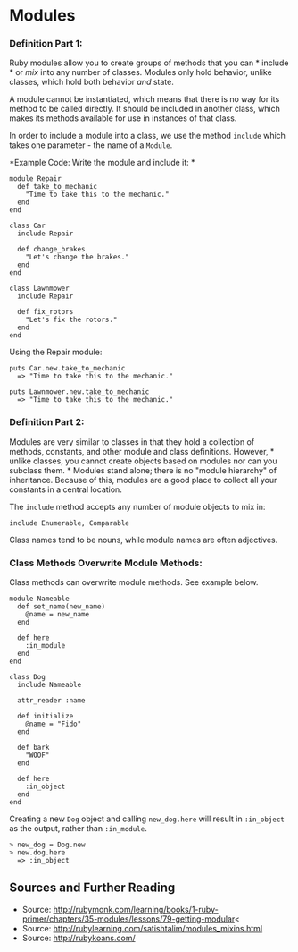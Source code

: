 # Modules

### Definition Part 1:
Ruby modules allow you to create groups of methods that you can * include *
or *mix* into any number of classes.  Modules only hold behavior, unlike
classes, which hold both behavior *and* state.

 A module cannot be instantiated, which means that there is no way for its method
to be called directly.  It should be included in another class, which makes its methods
available for use in instances of that class.


 In order to include a module into a class, we use the method `include` which takes
one parameter - the name of a `Module`.

*Example Code: Write the module and include it: *

    module Repair
      def take_to_mechanic
        "Time to take this to the mechanic."
      end
    end

    class Car
      include Repair

      def change_brakes
        "Let's change the brakes."
      end
    end

    class Lawnmower
      include Repair

      def fix_rotors
        "Let's fix the rotors."
      end
    end

Using the Repair module:

    puts Car.new.take_to_mechanic
      => "Time to take this to the mechanic."

    puts Lawnmower.new.take_to_mechanic
      => "Time to take this to the mechanic."

### Definition Part 2:

Modules are very similar to classes in that they hold a collection of methods,
constants, and other module and class definitions.  However, * unlike classes, you
cannot create objects based on modules nor can you subclass them. *  Modules stand alone;
there is no "module hierarchy" of inheritance.  Because of this, modules are a good place to
collect all your constants in a central location.

 The `include` method accepts any number of module objects to mix in:

    include Enumerable, Comparable

Class names tend to be nouns, while module names are often adjectives.

### Class Methods Overwrite Module Methods:
Class methods can overwrite module methods.  See example below.

    module Nameable
      def set_name(new_name)
        @name = new_name
      end

      def here
        :in_module
      end
    end

    class Dog
      include Nameable

      attr_reader :name

      def initialize
        @name = "Fido"
      end

      def bark
        "WOOF"
      end

      def here
        :in_object
      end
    end

Creating a new `Dog` object and calling `new_dog.here` will result in
`:in_object` as the output, rather than `:in_module`.

    > new_dog = Dog.new
    > new.dog.here
      => :in_object

## Sources and Further Reading
* Source: http://rubymonk.com/learning/books/1-ruby-primer/chapters/35-modules/lessons/79-getting-modular<
* Source: http://rubylearning.com/satishtalim/modules_mixins.html
* Source: http://rubykoans.com/
